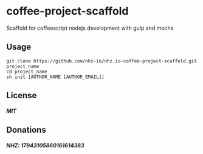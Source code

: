 coffee-project-scaffold
=======================

Scaffold for coffeescript nodejs development with gulp and mocha

Usage
-----
	git clone https://github.com/nhz-io/nhz.io-coffee-project-scaffold.git project_name
	cd project_name
	sh init [AUTHOR_NAME [AUTHOR_EMAIL]]


License
-------

##### MIT

Donations
---------

##### NHZ: 17943105860161614383
